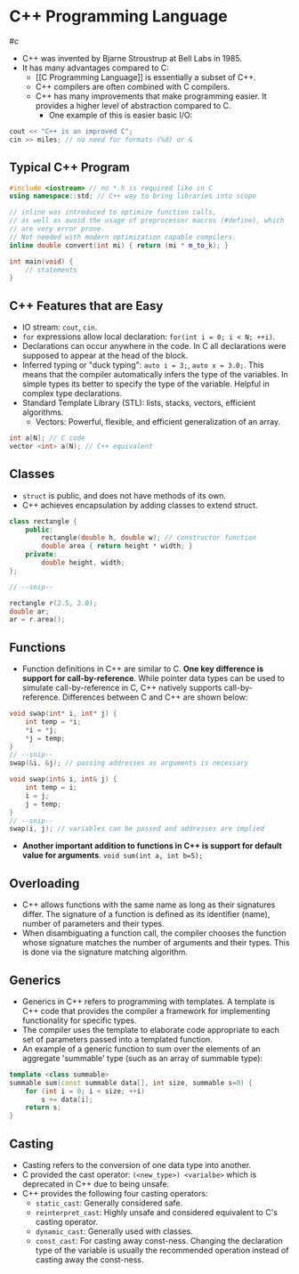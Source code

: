 # C++ Programming Language
#c 

- C++ was invented by Bjarne Stroustrup at Bell Labs in 1985.
- It has many advantages compared to C:
	- [[C Programming Language]] is essentially a subset of C++.
	- C++ compilers are often combined with C compilers.
	- C++ has many improvements that make programming easier. It provides a higher level of abstraction compared to C.
		- One example of this is easier basic I/O:
```c++
cout << "C++ is an improved C";
cin >> miles; // no need for formats (%d) or &
```

## Typical C++ Program
```c++
#include <iostream> // no *.h is required like in C
using namespace::std; // C++ way to bring libraries into scope

// inline was introduced to optimize function calls, 
// as well as avoid the usage of preprocessor macros (#define), which 
// are very error prone.
// Not needed with modern optimization capable compilers.
inline double convert(int mi) { return (mi * m_to_k); }

int main(void) {
	// statements
}
```

## C++ Features that are Easy
- IO stream: `cout`, `cin`.
- `for` expressions allow local declaration: `for(int i = 0; i < N; ++i)`.
- Declarations can occur anywhere in the code. In C all declarations were supposed to appear at the head of the block.
- Inferred typing or "duck typing": `auto i = 3;`, `auto x = 3.0;`. This means that the compiler automatically infers the type of the variables. In simple types its better to specify the type of the variable. Helpful in complex type declarations.
- Standard Template Library (STL): lists, stacks, vectors, efficient algorithms.
	- Vectors: Powerful, flexible, and efficient generalization of an array.
```c++
int a[N]; // C code
vector <int> a(N); // C++ equivalent
```

## Classes
- `struct` is public, and does not have methods of its own.
- C++ achieves encapsulation by adding classes to extend struct.
```c++
class rectangle {
	public:
		rectangle(double h, double w); // constructor function
		double area { return height * width; }
	private:
		double height, width;
};

// --snip--

rectangle r(2.5, 2.0);
double ar;
ar = r.area();
```

## Functions
- Function definitions in C++ are similar to C. **One key difference is support for call-by-reference**. While pointer data types can be used to simulate call-by-reference in C, C++ natively supports call-by-reference. Differences between C and C++ are shown below:
```c
void swap(int* i, int* j) {
	int temp = *i;
	*i = *j;
	*j = temp;
}
// --snip--
swap(&i, &j); // passing addresses as arguments is necessary
```
```c++
void swap(int& i, int& j) {
	int temp = i;
	i = j;
	j = temp;
}
// --snip--
swap(i, j); // variables can be passed and addresses are implied
```
- **Another important addition to functions in C++ is support for default value for arguments**. `void sum(int a, int b=5);`

## Overloading
- C++ allows functions with the same name as long as their signatures differ. The signature of a function is defined as its identifier (name), number of parameters and their types.
- When disambiguating a function call, the compiler chooses the function whose signature matches the number of arguments and their types. This is done via the signature matching algorithm.

## Generics
- Generics in C++ refers to programming with templates. A template is C++ code that provides the compiler a framework for implementing functionality for specific types.
- The compiler uses the template to elaborate code appropriate to each set of parameters passed into a templated function.
- An example of a generic function to sum over the elements of an aggregate 'summable' type (such as an array of summable type):
```c++
template <class summable>
summable sum(const summable data[], int size, summable s=0) {
	for (int i = 0; i < size; ++i)
		s += data[i];
	return s;
}
```

## Casting
- Casting refers to the conversion of one data type into another. 
- C provided the cast operator: `(<new_type>) <varialbe>` which is deprecated in C++ due to being unsafe.
- C++ provides the following four casting operators:
	- `static_cast`: Generally considered safe.
	- `reinterpret_cast`: Highly unsafe and considered equivalent to C's casting operator.
	- `dynamic_cast`: Generally used with classes.
	- `const_cast`: For casting away const-ness. Changing the declaration type of the variable is usually the recommended operation instead of casting away the const-ness.